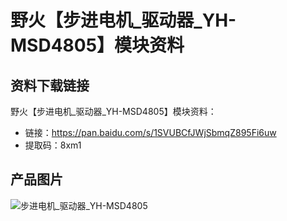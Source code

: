 # 野火【步进电机_驱动器_YH-MSD4805】模块资料

## 资料下载链接
野火【步进电机_驱动器_YH-MSD4805】模块资料：
* 链接：https://pan.baidu.com/s/1SVUBCfJWjSbmqZ895Fi6uw 
* 提取码：8xm1 

## 产品图片
![步进电机_驱动器_YH-MSD4805](https://raw.githubusercontent.com/wiki/Embdefire/products/images/模块产品/电机/步进电机_驱动器_YH-MSD4805.jpg)